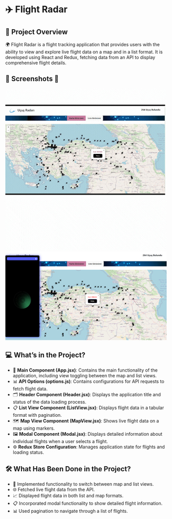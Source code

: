 # ✈️ Flight Radar

## 📖 Project Overview
🌍 Flight Radar is a flight tracking application that provides users with the ability to view and explore live flight data on a map and in a list format. It is developed using React and Redux, fetching data from an API to display comprehensive flight details.

## 📸 Screenshots 📸

![r3.gif](https://github.com/Fiartaks/45-React-Toolkit-Radar-App/blob/main/radar/public/r3.gif)
![r1.png](https://github.com/Fiartaks/45-React-Toolkit-Radar-App/blob/main/radar/public/r1.png)





## 💻 What’s in the Project?
- 🌟 **Main Component (App.jsx)**: Contains the main functionality of the application, including view toggling between the map and list views.  
- 📊 **API Options (options.js)**: Contains configurations for API requests to fetch flight data.  
- 🗂️ **Header Component (Header.jsx)**: Displays the application title and status of the data loading process.  
- 📋 **List View Component (ListView.jsx)**: Displays flight data in a tabular format with pagination.  
- 🗺️ **Map View Component (MapView.jsx)**: Shows live flight data on a map using markers.  
- 🖼️ **Modal Component (Modal.jsx)**: Displays detailed information about individual flights when a user selects a flight.  
- ⚙️ **Redux Store Configuration**: Manages application state for flights and loading status.  

## 🛠️ What Has Been Done in the Project?
- 🔄 Implemented functionality to switch between map and list views.  
- 🌐 Fetched live flight data from the API.  
- 📈 Displayed flight data in both list and map formats.  
- 📋 Incorporated modal functionality to show detailed flight information.  
- 📊 Used pagination to navigate through a list of flights.  
